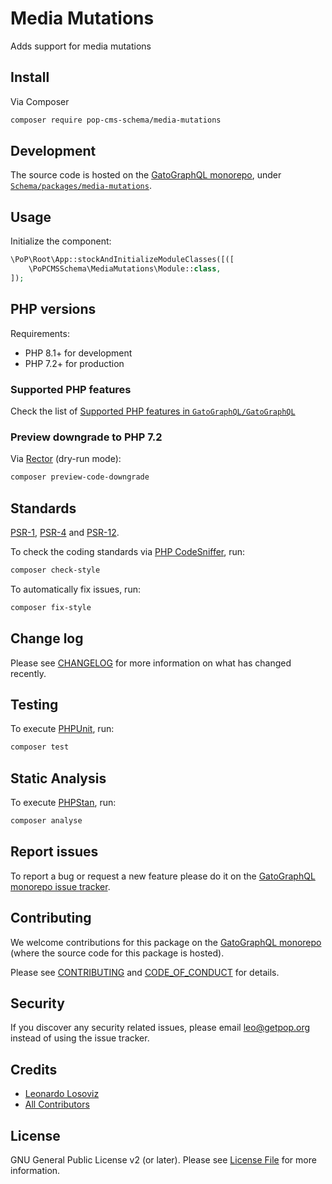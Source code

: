 # Media Mutations

<!--
[![Build Status][ico-travis]][link-travis]
[![Quality Score][ico-code-quality]][link-code-quality]
[![Software License][ico-license]](LICENSE.md)
[![Latest Version on Packagist][ico-version]][link-packagist]
[![Coverage Status][ico-scrutinizer]][link-scrutinizer]
[![Total Downloads][ico-downloads]][link-downloads]
-->

Adds support for media mutations

## Install

Via Composer

``` bash
composer require pop-cms-schema/media-mutations
```

## Development

The source code is hosted on the [GatoGraphQL monorepo](https://github.com/GatoGraphQL/GatoGraphQL), under [`Schema/packages/media-mutations`](https://github.com/GatoGraphQL/GatoGraphQL/tree/master/layers/Schema/packages/media-mutations).

## Usage

Initialize the component:

``` php
\PoP\Root\App::stockAndInitializeModuleClasses([([
    \PoPCMSSchema\MediaMutations\Module::class,
]);
```

## PHP versions

Requirements:

- PHP 8.1+ for development
- PHP 7.2+ for production

### Supported PHP features

Check the list of [Supported PHP features in `GatoGraphQL/GatoGraphQL`](https://github.com/GatoGraphQL/GatoGraphQL/blob/master/docs/supported-php-features.md)

### Preview downgrade to PHP 7.2

Via [Rector](https://github.com/rectorphp/rector) (dry-run mode):

```bash
composer preview-code-downgrade
```

## Standards

[PSR-1](https://www.php-fig.org/psr/psr-1), [PSR-4](https://www.php-fig.org/psr/psr-4) and [PSR-12](https://www.php-fig.org/psr/psr-12).

To check the coding standards via [PHP CodeSniffer](https://github.com/squizlabs/PHP_CodeSniffer), run:

``` bash
composer check-style
```

To automatically fix issues, run:

``` bash
composer fix-style
```

## Change log

Please see [CHANGELOG](CHANGELOG.md) for more information on what has changed recently.

## Testing

To execute [PHPUnit](https://phpunit.de/), run:

``` bash
composer test
```

## Static Analysis

To execute [PHPStan](https://github.com/phpstan/phpstan), run:

``` bash
composer analyse
```

## Report issues

To report a bug or request a new feature please do it on the [GatoGraphQL monorepo issue tracker](https://github.com/GatoGraphQL/GatoGraphQL/issues).

## Contributing

We welcome contributions for this package on the [GatoGraphQL monorepo](https://github.com/GatoGraphQL/GatoGraphQL) (where the source code for this package is hosted).

Please see [CONTRIBUTING](CONTRIBUTING.md) and [CODE_OF_CONDUCT](CODE_OF_CONDUCT.md) for details.

## Security

If you discover any security related issues, please email leo@getpop.org instead of using the issue tracker.

## Credits

- [Leonardo Losoviz][link-author]
- [All Contributors][link-contributors]

## License

GNU General Public License v2 (or later). Please see [License File](LICENSE.md) for more information.

[ico-version]: https://img.shields.io/packagist/v/pop-cms-schema/media-mutations.svg?style=flat-square
[ico-license]: https://img.shields.io/badge/license-GPLv2-brightgreen.svg?style=flat-square
[ico-travis]: https://img.shields.io/travis/pop-cms-schema/media-mutations/master.svg?style=flat-square
[ico-scrutinizer]: https://img.shields.io/scrutinizer/coverage/g/pop-cms-schema/media-mutations.svg?style=flat-square
[ico-code-quality]: https://img.shields.io/scrutinizer/g/pop-cms-schema/media-mutations.svg?style=flat-square
[ico-downloads]: https://img.shields.io/packagist/dt/pop-cms-schema/media-mutations.svg?style=flat-square

[link-packagist]: https://packagist.org/packages/pop-cms-schema/media-mutations
[link-travis]: https://travis-ci.org/pop-cms-schema/media-mutations
[link-scrutinizer]: https://scrutinizer-ci.com/g/pop-cms-schema/media-mutations/code-structure
[link-code-quality]: https://scrutinizer-ci.com/g/pop-cms-schema/media-mutations
[link-downloads]: https://packagist.org/packages/pop-cms-schema/media-mutations
[link-author]: https://github.com/leoloso
[link-contributors]: ../../../../../../contributors
